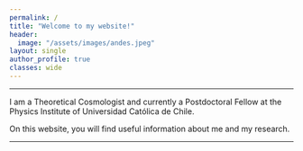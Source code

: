 ```yaml
---
permalink: /
title: "Welcome to my website!"
header:
  image: "/assets/images/andes.jpeg"
layout: single
author_profile: true
classes: wide
---
```


----------------------------------------

I am a Theoretical Cosmologist and currently a Postdoctoral Fellow at the Physics Institute of Universidad Católica de Chile.

On this website, you will find useful information about me and my research.

----------------------------------------


